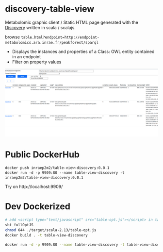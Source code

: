 # discovery-table-view

Metabolomic graphic client / Static HTML page generated with the [Discovery](https://github.com/p2m2/Discovery) written in scala / scalajs.

browse `table.html?endpoint=http://endpoint-metabolomics.ara.inrae.fr/peakforest/sparql`

- Displays the instances and properties of a Class: OWL entity contained in an endpoint
- Filter on property values

![](img/discovery-table-view-screenshot.png?raw=true)

# Public DockerHub 

``` 
docker push inraep2m2/table-view-discovery:0.0.1 
docker run -d -p 9909:80 --name table-view-discovery -t inraep2m2/table-view-discovery:0.0.1 
```
Try on http://localhost:9909/

# Dev Dockerized

```bash
# add <script type="text/javascript" src="table-opt.js"></script> in table.html
sbt fullOptJS
chmod 644 ./target/scala-2.13/table-opt.js
docker build . -t table-view-discovery
```

```bash
docker run -d -p 9909:80 --name table-view-discovery -t table-view-discovery
```
